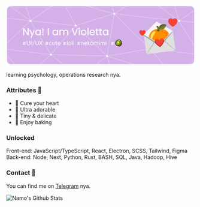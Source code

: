 ![Header](./banner.png)

learning psychology, operations research nya.

### Attributes 🐾
- 💖 Cure your heart
- 🍓 Ultra adorable
- 🍭 Tiny & delicate
- 🍰 Enjoy baking

### Unlocked
Front-end: JavaScript/TypeScript, React, Electron, SCSS, Tailwind, Figma  
Back-end: Node, Next, Python, Rust, BASH, SQL, Java, Hadoop, Hive

### Contact 📄
You can find me on [Telegram][tg] nya.

<img align="center" alt="Namo's Github Stats" src="https://github-readme-stats.vercel.app/api?username=namolite&hide=prs,issues,contribs&count_private=true&show_icons=true&show_owner=true" />

[tg]:https://t.me/unlimited_echo_bot
